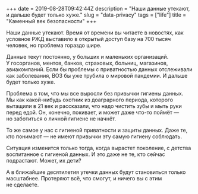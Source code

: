 +++
date = 2019-08-28T09:42:44Z
description = "Наши данные утекают, и дальше будет только хуже."
slug = "data-privacy"
tags = ["life"]
title = "Каменный век безопасности"
+++

Наши данные утекают. Время от времени вы читаете в новостях, как условное РЖД выставило в открытый доступ базу на 700 тысяч человек, но проблема гораздо шире.

Данные текут постоянно, у больших и маленьких организаций. У госорганов, ментов, банков, страховых, больниц, магазинов, авиакомпаний. Если бы проблемы с приватностью данных отслеживали как заболевания, ВОЗ бы уже трубила о мировой пандемии. И дальше будет только хуже.

Проблема в том, что мы все выросли без привычки гигиены данных. Мы как какой-нибудь охотник из доаграрного периода, которого вытащили в 21 век и рассказали, что надо чистить зубы и мыть руки перед едой. Он, конечно, покивает, и может даже что-то поймёт — но заботиться о личной гигиене не начнёт.

То же самое у нас с гигиеной приватности и защиты данных. Даже те, кто понимают — не имеют привычки эту самую гигиену соблюдать.

Ситуация изменится только тогда, когда вырастет поколение, с детства воспитанное с гигиеной данных. И это даже не те, кто сейчас подрастают. Может, их дети?

А в ближайшие десятилетия утечки данных будут становиться только масштабнее. Протеряют всё, что смогут, и ничего вы с этим не сделаете.

